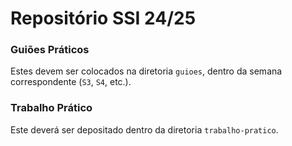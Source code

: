 # Repositório SSI 24/25

### Guiões Práticos

Estes devem ser colocados na diretoria `guioes`, dentro da semana correspondente (`S3`, `S4`, etc.).

### Trabalho Prático

Este deverá ser depositado dentro da diretoria `trabalho-pratico`.
